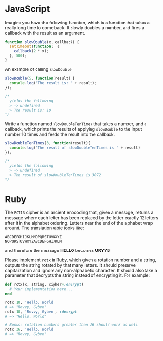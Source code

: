 JavaScript
======

Imagine you have the following function, which is a function that takes a really long time to come back. It slowly doubles a number, and fires a callback with the result as an argument.

```javascript
function slowDouble(x, callback) {
  setTimeout(function() {
    callback(2 * x);
  }, 500);
}
```

An example of calling `slowDouble`:

```javascript
slowDouble(5, function(result) {
  console.log('The result is: ' + result);
});

/*
  yields the following:
  > -> undefined
  > The result is: 10
*/
```

Write a function named `slowDoubleTenTimes` that takes a number, and a callback, which prints the results of applying `slowDouble` to the input number 10 times and feeds the result into the callback.

```javascript
slowDoubleTenTimes(3, function(result){
  console.log('The result of slowDoubleTenTimes is ' + result)
});

/*
  yields the following:
  > -> undefined
  > The result of slowDoubleTenTimes is 3072
*/

```

Ruby
====

The `ROT13` cipher is an ancient enocoding that, given a message, returns a message where each letter has been replaced by the letter exactly 12 letters after it in the alphabet ordering. Letters near the end of the alphabet wrap around. The translation table looks like:

    ABCDEFGHIJKLMNOPQRSTUVWXYZ
    NOPQRSTUVWXYZABCDEFGHIJKLM

and therefore the message **HELLO** becomes **URYYB**

Please implement `rotx` in Ruby, which given a rotation number and a string, outputs the string rotated by that many letters. It should preserve capitalization and ignore any non-alphabetic character. It should also take a parameter that decrypts the string instead of encrypting it. For example:

```ruby
def rotx(x, string, cipher=:encrypt)
  # Your implementation here...
end

rotx 10, 'Hello, World'
# => "Rovvy, Gybvn"
rotx 10, 'Rovvy, Gybvn', :decrypt
# => "Hello, World"

# Bonus: rotation numbers greater than 26 should work as well
rotx 36, 'Hello, World'
# => "Rovvy, Gybvn"
```

